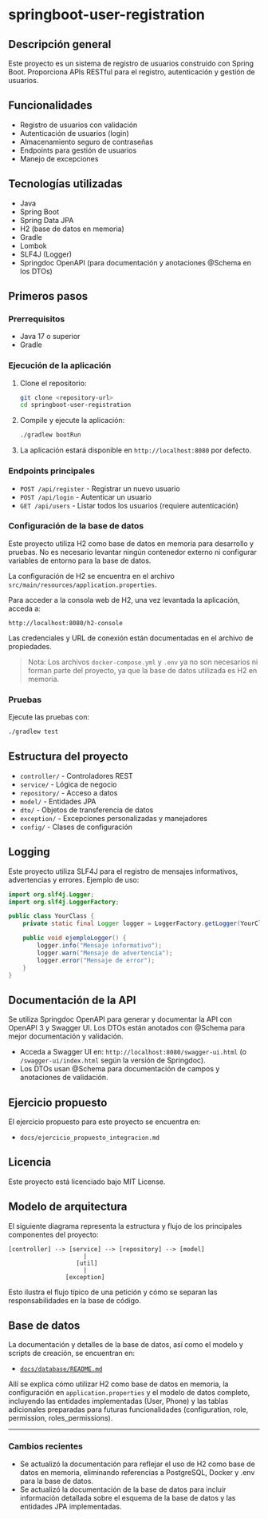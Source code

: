 # springboot-user-registration

## Descripción general

Este proyecto es un sistema de registro de usuarios construido con Spring Boot. Proporciona APIs RESTful para el registro, autenticación y gestión de usuarios.

## Funcionalidades
- Registro de usuarios con validación
- Autenticación de usuarios (login)
- Almacenamiento seguro de contraseñas
- Endpoints para gestión de usuarios
- Manejo de excepciones

## Tecnologías utilizadas
- Java
- Spring Boot
- Spring Data JPA
- H2 (base de datos en memoria)
- Gradle
- Lombok
- SLF4J (Logger)
- Springdoc OpenAPI (para documentación y anotaciones @Schema en los DTOs)

## Primeros pasos

### Prerrequisitos
- Java 17 o superior
- Gradle

### Ejecución de la aplicación

1. Clone el repositorio:
   ```bash
   git clone <repository-url>
   cd springboot-user-registration
   ```
2. Compile y ejecute la aplicación:
   ```bash
   ./gradlew bootRun
   ```
3. La aplicación estará disponible en `http://localhost:8080` por defecto.

### Endpoints principales

- `POST /api/register` - Registrar un nuevo usuario
- `POST /api/login` - Autenticar un usuario
- `GET /api/users` - Listar todos los usuarios (requiere autenticación)

### Configuración de la base de datos

Este proyecto utiliza H2 como base de datos en memoria para desarrollo y pruebas. No es necesario levantar ningún contenedor externo ni configurar variables de entorno para la base de datos.

La configuración de H2 se encuentra en el archivo `src/main/resources/application.properties`.

Para acceder a la consola web de H2, una vez levantada la aplicación, acceda a:

    http://localhost:8080/h2-console

Las credenciales y URL de conexión están documentadas en el archivo de propiedades.

> Nota: Los archivos `docker-compose.yml` y `.env` ya no son necesarios ni forman parte del proyecto, ya que la base de datos utilizada es H2 en memoria.

### Pruebas

Ejecute las pruebas con:
```bash
./gradlew test
```

## Estructura del proyecto

- `controller/` - Controladores REST
- `service/` - Lógica de negocio
- `repository/` - Acceso a datos
- `model/` - Entidades JPA
- `dto/` - Objetos de transferencia de datos
- `exception/` - Excepciones personalizadas y manejadores
- `config/` - Clases de configuración

## Logging

Este proyecto utiliza SLF4J para el registro de mensajes informativos, advertencias y errores. Ejemplo de uso:

```java
import org.slf4j.Logger;
import org.slf4j.LoggerFactory;

public class YourClass {
    private static final Logger logger = LoggerFactory.getLogger(YourClass.class);

    public void ejemploLogger() {
        logger.info("Mensaje informativo");
        logger.warn("Mensaje de advertencia");
        logger.error("Mensaje de error");
    }
}
```

## Documentación de la API

Se utiliza Springdoc OpenAPI para generar y documentar la API con OpenAPI 3 y Swagger UI. Los DTOs están anotados con @Schema para mejor documentación y validación.

- Acceda a Swagger UI en: `http://localhost:8080/swagger-ui.html` (o `/swagger-ui/index.html` según la versión de Springdoc).
- Los DTOs usan @Schema para documentación de campos y anotaciones de validación.

## Ejercicio propuesto

El ejercicio propuesto para este proyecto se encuentra en:

- `docs/ejercicio_propuesto_integracion.md`

## Licencia

Este proyecto está licenciado bajo MIT License.

## Modelo de arquitectura

El siguiente diagrama representa la estructura y flujo de los principales componentes del proyecto:

```
[controller] --> [service] --> [repository] --> [model]
                     |
                   [util]
                     |
                [exception]
```

Esto ilustra el flujo típico de una petición y cómo se separan las responsabilidades en la base de código.

## Base de datos

La documentación y detalles de la base de datos, así como el modelo y scripts de creación, se encuentran en:

- [`docs/database/README.md`](docs/database/README.md)

Allí se explica cómo utilizar H2 como base de datos en memoria, la configuración en `application.properties` y el modelo de datos completo, incluyendo las entidades implementadas (User, Phone) y las tablas adicionales preparadas para futuras funcionalidades (configuration, role, permission, roles_permissions).

---

### Cambios recientes
- Se actualizó la documentación para reflejar el uso de H2 como base de datos en memoria, eliminando referencias a PostgreSQL, Docker y .env para la base de datos.
- Se actualizó la documentación de la base de datos para incluir información detallada sobre el esquema de la base de datos y las entidades JPA implementadas.

